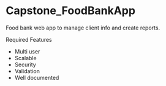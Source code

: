 # Capstone_FoodBankApp
Food bank web app to manage client info and create reports.

Required Features
- Multi user
- Scalable
- Security
- Validation
- Well documented
